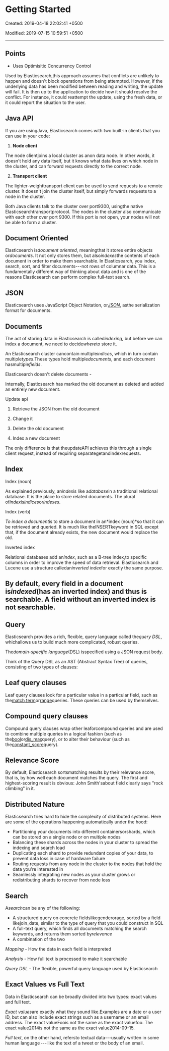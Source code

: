 # Getting Started

Created: 2019-04-18 22:02:41 +0500

Modified: 2019-07-15 10:59:51 +0500

---

## Points
-   Uses Optimisitic Concurrency Control

Used by Elasticsearch,this approach assumes that conflicts are unlikely to happen and doesn't block operations from being attempted. However, if the underlying data has been modified between reading and writing, the update will fail. It is then up to the application to decide how it should resolve the conflict. For instance, it could reattempt the update, using the fresh data, or it could report the situation to the user.

## Java API

If you are usingJava, Elasticsearch comes with two built-in clients that you can use in your code:

1.  **Node client**

The node clientjoins a local cluster as anon data node. In other words, it doesn't hold any data itself, but it knows what data lives on which node in the cluster, and can forward requests directly to the correct node.

2.  **Transport client**

The lighter-weighttransport client can be used to send requests to a remote cluster. It doesn't join the cluster itself, but simply forwards requests to a node in the cluster.

Both Java clients talk to the cluster over port9300, usingthe native Elasticsearchtransportprotocol. The nodes in the cluster also communicate with each other over port 9300. If this port is not open, your nodes will not be able to form a cluster.

## Document Oriented

Elasticsearch is*document oriented*, meaningthat it stores entire objects or*documents*. It not only stores them, but also*indexes*the contents of each document in order to make them searchable. In Elasticsearch, you index, search, sort, and filter documents---not rows of columnar data. This is a fundamentally different way of thinking about data and is one of the reasons Elasticsearch can perform complex full-text search.

## JSON

Elasticsearch uses JavaScript Object Notation, or[*JSON*](http://en.wikipedia.org/wiki/Json), asthe serialization format for documents.

## Documents

The act of storing data in Elasticsearch is called*indexing*, but before we can index a document, we need to decide*where*to store it.

An Elasticsearch cluster cancontain multiple*indices*, which in turn contain multiple*types*.These types hold multiple*documents*, and each document hasmultiple*fields*.

Elasticsearch doesn't delete documents -

Internally, Elasticsearch has marked the old document as deleted and added an entirely new document.

Update api

1.  Retrieve the JSON from the old document

2.  Change it

3.  Delete the old document

4.  Index a new document

The only difference is that theupdateAPI achieves this through a single client request, instead of requiring separategetandindexrequests.

## Index

Index (noun)

As explained previously, an*index*is like a*database*in a traditional relational database. It is the place to store related documents. The plural of*index*is*indices*or*indexes*.

Index (verb)

*To index a document*is to store a document in an*index (noun)*so that it can be retrieved and queried. It is much like theINSERTkeyword in SQL except that, if the document already exists, the new document would replace the old.

Inverted index

Relational databases add an*index*, such as a B-tree index,to specific columns in order to improve the speed of data retrieval. Elasticsearch and Lucene use a structure calledan*inverted index*for exactly the same purpose.

## By default, every field in a document is*indexed*(has an inverted index) and thus is searchable. A field without an inverted index is not searchable.

## Query

Elasticsearch provides a rich, flexible, query language called the*query DSL*, whichallows us to build much more complicated, robust queries.

The*domain-specific language*(DSL) isspecified using a JSON request body.

Think of the Query DSL as an AST (Abstract Syntax Tree) of queries, consisting of two types of clauses:

## Leaf query clauses

Leaf query clauses look for a particular value in a particular field, such as the[match](https://www.elastic.co/guide/en/elasticsearch/reference/current/query-dsl-match-query.html),[term](https://www.elastic.co/guide/en/elasticsearch/reference/current/query-dsl-term-query.html)or[range](https://www.elastic.co/guide/en/elasticsearch/reference/current/query-dsl-range-query.html)queries. These queries can be used by themselves.

## Compound query clauses

Compound query clauses wrap other leaforcompound queries and are used to combine multiple queries in a logical fashion (such as the[bool](https://www.elastic.co/guide/en/elasticsearch/reference/current/query-dsl-bool-query.html)or[dis_max](https://www.elastic.co/guide/en/elasticsearch/reference/current/query-dsl-dis-max-query.html)query), or to alter their behaviour (such as the[constant_score](https://www.elastic.co/guide/en/elasticsearch/reference/current/query-dsl-constant-score-query.html)query).

## Relevance Score

By default, Elasticsearch sortsmatching results by their relevance score, that is, by how well each document matches the query. The first and highest-scoring result is obvious: John Smith'sabout field clearly says "rock climbing" in it.

## Distributed Nature

Elasticsearch tries hard to hide the complexity of distributed systems. Here are some of the operations happening automatically under the hood:
-   Partitioning your documents into different containersorshards, which can be stored on a single node or on multiple nodes
-   Balancing these shards across the nodes in your cluster to spread the indexing and search load
-   Duplicating each shard to provide redundant copies of your data, to prevent data loss in case of hardware failure
-   Routing requests from any node in the cluster to the nodes that hold the data you're interested in
-   Seamlessly integrating new nodes as your cluster grows or redistributing shards to recover from node loss

## Search

A*search*can be any of the following:
-   A structured query on concrete fieldslikegenderorage, sorted by a field likejoin_date, similar to the type of query that you could construct in SQL
-   A full-text query, which finds all documents matching the search keywords, and returns them sorted by*relevance*
-   A combination of the two

*Mapping -* How the data in each field is interpreted

*Analysis -* How full text is processed to make it searchable

*Query DSL -* The flexible, powerful query language used by Elasticsearch

## Exact Values vs Full Text

Data in Elasticsearch can be broadly divided into two types: exact values and full text.

*Exact values*are exactly what they sound like.Examples are a date or a user ID, but can also include exact strings such as a username or an email address. The exact valueFoois not the same as the exact valuefoo. The exact value2014is not the same as the exact value2014-09-15.

*Full text*, on the other hand, refersto textual data---usually written in some human language --- like the text of a tweet or the body of an email.


